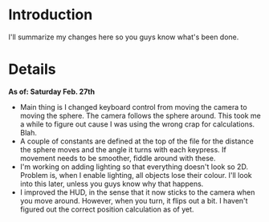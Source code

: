 # Introduction #
I'll summarize my changes here so you guys know what's been done.



# Details #

**As of: Saturday Feb. 27th**
  * Main thing is I changed keyboard control from moving the camera to moving the sphere.  The camera follows the sphere around.  This took me a while to figure out cause I was using the wrong crap for calculations. Blah.
  * A couple of constants are defined at the top of the file for the distance the sphere moves and the angle it turns with each keypress.  If movement needs to be smoother, fiddle around with these.
  * I'm working on adding lighting so that everything doesn't look so 2D.  Problem is, when I enable lighting, all objects lose their colour.  I'll look into this later, unless you guys know why that happens.
  * I improved the HUD, in the sense that it now sticks to the camera when you move around.  However, when you turn, it flips out a bit.  I haven't figured out the correct position calculation as of yet.